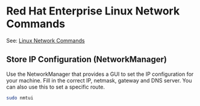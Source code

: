 # Red Hat Enterprise Linux Network Commands
See: [Linux Network Commands](<../Linux Network Commands.md>)

## Store IP Configuration (NetworkManager)
Use the NetworkManager that provides a GUI to set the IP configuration for your machine. Fill in the correct IP, netmask, gateway and DNS server. You can also use this to set a specific route.
```bash
sudo nmtui
```